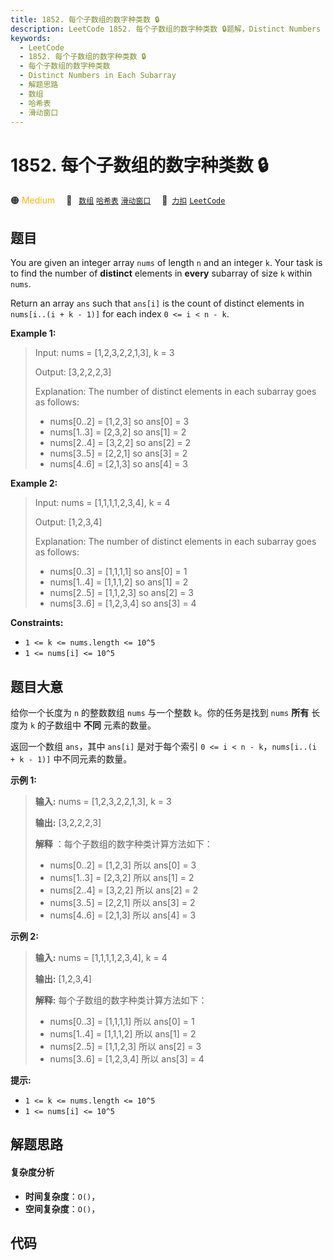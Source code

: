 ```yaml
---
title: 1852. 每个子数组的数字种类数 🔒
description: LeetCode 1852. 每个子数组的数字种类数 🔒题解，Distinct Numbers in Each Subarray，包含解题思路、复杂度分析以及完整的 JavaScript 代码实现。
keywords:
  - LeetCode
  - 1852. 每个子数组的数字种类数 🔒
  - 每个子数组的数字种类数
  - Distinct Numbers in Each Subarray
  - 解题思路
  - 数组
  - 哈希表
  - 滑动窗口
---
```


# 1852. 每个子数组的数字种类数 🔒

🟠 <font color=#ffb800>Medium</font>&emsp; 🔖&ensp; [`数组`](/tag/array.md) [`哈希表`](/tag/hash-table.md) [`滑动窗口`](/tag/sliding-window.md)&emsp; 🔗&ensp;[`力扣`](https://leetcode.cn/problems/distinct-numbers-in-each-subarray) [`LeetCode`](https://leetcode.com/problems/distinct-numbers-in-each-subarray)

## 题目

You are given an integer array `nums` of length `n` and an integer `k`. Your
task is to find the number of **distinct** elements in **every** subarray of
size `k` within `nums`.

Return an array `ans` such that `ans[i]` is the count of distinct elements in
`nums[i..(i + k - 1)]` for each index `0 <= i < n - k`.



**Example 1:**

> Input: nums = [1,2,3,2,2,1,3], k = 3
> 
> Output: [3,2,2,2,3]
> 
> Explanation: The number of distinct elements in each subarray goes as follows:
> - nums[0..2] = [1,2,3] so ans[0] = 3
> - nums[1..3] = [2,3,2] so ans[1] = 2
> - nums[2..4] = [3,2,2] so ans[2] = 2
> - nums[3..5] = [2,2,1] so ans[3] = 2
> - nums[4..6] = [2,1,3] so ans[4] = 3

**Example 2:**

> Input: nums = [1,1,1,1,2,3,4], k = 4
> 
> Output: [1,2,3,4]
> 
> Explanation: The number of distinct elements in each subarray goes as follows:
> - nums[0..3] = [1,1,1,1] so ans[0] = 1
> - nums[1..4] = [1,1,1,2] so ans[1] = 2
> - nums[2..5] = [1,1,2,3] so ans[2] = 3
> - nums[3..6] = [1,2,3,4] so ans[3] = 4

**Constraints:**

  * `1 <= k <= nums.length <= 10^5`
  * `1 <= nums[i] <= 10^5`


## 题目大意

给你一个长度为 `n` 的整数数组 `nums` 与一个整数 `k`。你的任务是找到 `nums` **所有**  长度为 `k` 的子数组中 **不同**
元素的数量。

返回一个数组 `ans`，其中 `ans[i]` 是对于每个索引 `0 <= i < n - k`，`nums[i..(i + k - 1)]`
中不同元素的数量。





**示例 1:**

> 
> 
> 
> 
> 
> **输入:** nums = [1,2,3,2,2,1,3], k = 3
> 
> **输出:** [3,2,2,2,3]
> 
> **解释** ：每个子数组的数字种类计算方法如下：
> - nums[0..2] = [1,2,3] 所以 ans[0] = 3
> - nums[1..3] = [2,3,2] 所以 ans[1] = 2
> - nums[2..4] = [3,2,2] 所以 ans[2] = 2
> - nums[3..5] = [2,2,1] 所以 ans[3] = 2
> - nums[4..6] = [2,1,3] 所以 ans[4] = 3
> 
> 

**示例  2:**

> 
> 
> 
> 
> 
> **输入:** nums = [1,1,1,1,2,3,4], k = 4
> 
> **输出:** [1,2,3,4]
> 
> **解释:** 每个子数组的数字种类计算方法如下：
> - nums[0..3] = [1,1,1,1] 所以 ans[0] = 1
> - nums[1..4] = [1,1,1,2] 所以 ans[1] = 2
> - nums[2..5] = [1,1,2,3] 所以 ans[2] = 3
> - nums[3..6] = [1,2,3,4] 所以 ans[3] = 4
> 
> 



**提示:**

  * `1 <= k <= nums.length <= 10^5`
  * `1 <= nums[i] <= 10^5`


## 解题思路

#### 复杂度分析

- **时间复杂度**：`O()`，
- **空间复杂度**：`O()`，

## 代码

```javascript

```